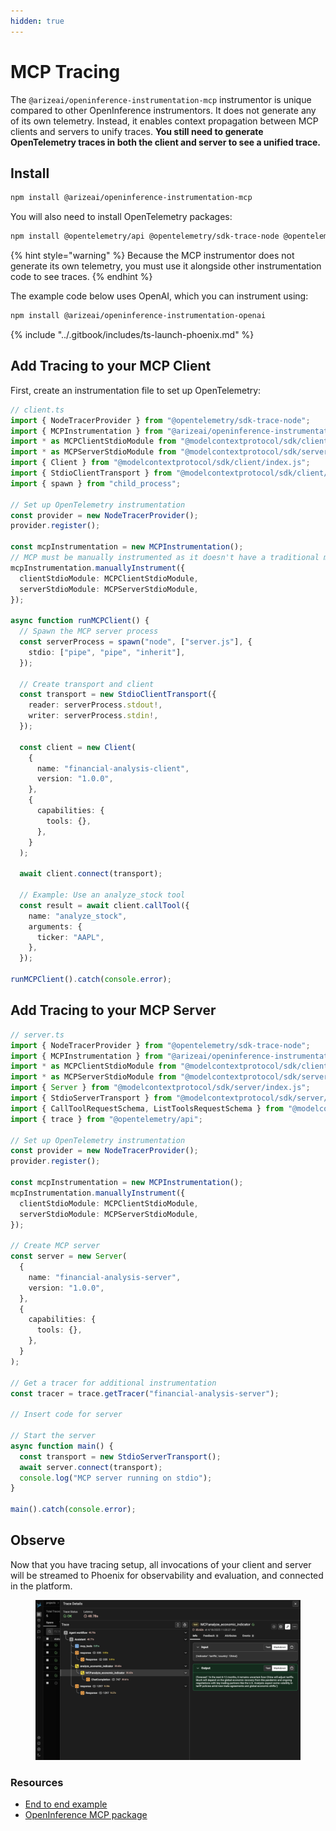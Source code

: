 ```yaml
---
hidden: true
---
```


# MCP Tracing

The `@arizeai/openinference-instrumentation-mcp` instrumentor is unique compared to other OpenInference instrumentors. It does not generate any of its own telemetry. Instead, it enables context propagation between MCP clients and servers to unify traces. **You still need to generate OpenTelemetry traces in both the client and server to see a unified trace.**

## Install

```bash
npm install @arizeai/openinference-instrumentation-mcp
```

You will also need to install OpenTelemetry packages:

```bash
npm install @opentelemetry/api @opentelemetry/sdk-trace-node @opentelemetry/exporter-trace-otlp-proto @opentelemetry/resources @opentelemetry/semantic-conventions @arizeai/openinference-semantic-conventions
```

{% hint style="warning" %}
Because the MCP instrumentor does not generate its own telemetry, you must use it alongside other instrumentation code to see traces.
{% endhint %}

The example code below uses OpenAI, which you can instrument using:

```bash
npm install @arizeai/openinference-instrumentation-openai
```

{% include "../.gitbook/includes/ts-launch-phoenix.md" %}

## Add Tracing to your MCP Client

First, create an instrumentation file to set up OpenTelemetry:

```typescript
// client.ts
import { NodeTracerProvider } from "@opentelemetry/sdk-trace-node";
import { MCPInstrumentation } from "@arizeai/openinference-instrumentation-mcp";
import * as MCPClientStdioModule from "@modelcontextprotocol/sdk/client/stdio";
import * as MCPServerStdioModule from "@modelcontextprotocol/sdk/server/stdio";
import { Client } from "@modelcontextprotocol/sdk/client/index.js";
import { StdioClientTransport } from "@modelcontextprotocol/sdk/client/stdio.js";
import { spawn } from "child_process";

// Set up OpenTelemetry instrumentation
const provider = new NodeTracerProvider();
provider.register();

const mcpInstrumentation = new MCPInstrumentation();
// MCP must be manually instrumented as it doesn't have a traditional module structure
mcpInstrumentation.manuallyInstrument({
  clientStdioModule: MCPClientStdioModule,
  serverStdioModule: MCPServerStdioModule,
});

async function runMCPClient() {
  // Spawn the MCP server process
  const serverProcess = spawn("node", ["server.js"], {
    stdio: ["pipe", "pipe", "inherit"],
  });

  // Create transport and client
  const transport = new StdioClientTransport({
    reader: serverProcess.stdout!,
    writer: serverProcess.stdin!,
  });

  const client = new Client(
    {
      name: "financial-analysis-client",
      version: "1.0.0",
    },
    {
      capabilities: {
        tools: {},
      },
    }
  );

  await client.connect(transport);

  // Example: Use an analyze_stock tool
  const result = await client.callTool({
    name: "analyze_stock",
    arguments: {
      ticker: "AAPL",
    },
  });

runMCPClient().catch(console.error);
```

## Add Tracing to your MCP Server

```typescript
// server.ts
import { NodeTracerProvider } from "@opentelemetry/sdk-trace-node";
import { MCPInstrumentation } from "@arizeai/openinference-instrumentation-mcp";
import * as MCPClientStdioModule from "@modelcontextprotocol/sdk/client/stdio";
import * as MCPServerStdioModule from "@modelcontextprotocol/sdk/server/stdio";
import { Server } from "@modelcontextprotocol/sdk/server/index.js";
import { StdioServerTransport } from "@modelcontextprotocol/sdk/server/stdio.js";
import { CallToolRequestSchema, ListToolsRequestSchema } from "@modelcontextprotocol/sdk/types.js";
import { trace } from "@opentelemetry/api";

// Set up OpenTelemetry instrumentation
const provider = new NodeTracerProvider();
provider.register();

const mcpInstrumentation = new MCPInstrumentation();
mcpInstrumentation.manuallyInstrument({
  clientStdioModule: MCPClientStdioModule,
  serverStdioModule: MCPServerStdioModule,
});

// Create MCP server
const server = new Server(
  {
    name: "financial-analysis-server",
    version: "1.0.0",
  },
  {
    capabilities: {
      tools: {},
    },
  }
);

// Get a tracer for additional instrumentation
const tracer = trace.getTracer("financial-analysis-server");

// Insert code for server 

// Start the server
async function main() {
  const transport = new StdioServerTransport();
  await server.connect(transport);
  console.log("MCP server running on stdio");
}

main().catch(console.error);
```

## Observe

Now that you have tracing setup, all invocations of your client and server will be streamed to Phoenix for observability and evaluation, and connected in the platform.

<figure><img src="../.gitbook/assets/MCP tracing.png" alt=""><figcaption></figcaption></figure>

### Resources

* [End to end example](https://github.com/Arize-ai/phoenix/tree/main/tutorials/mcp/tracing_between_mcp_client_and_server)
* [OpenInference MCP package](https://github.com/Arize-ai/openinference/tree/main/js/packages/openinference-instrumentation-mcp)
